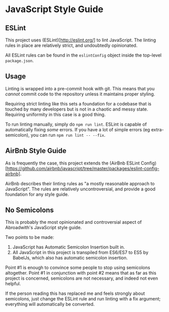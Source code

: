 # JavaScript Style Guide

## ESLint

This project uses (ESLint)[http://eslint.org/] to lint JavaScript.
The linting rules in place are relatively strict, and undoubtedly opinionated.

All ESLint rules can be found in the `eslintConfig` object inside the top-level `package.json`.

## Usage

Linting is wrapped into a pre-commit hook with git.
This means that you _cannot_ commit code to the repository unless it maintains
proper styling.

Requiring strict linting like this sets a foundation for a codebase that is
touched by many developers but is not in a chaotic and messy state.
Requiring uniformity in this case is a good thing.

To run linting manually, simply do `npm run lint`.
ESLint is capable of automatically fixing _some_ errors.
If you have a lot of simple errors (eg extra-semicolon), you can run `npm run lint -- --fix`.

## AirBnb Style Guide

As is frequently the case, this project extends the (AirBnb ESLint Config)[https://github.com/airbnb/javascript/tree/master/packages/eslint-config-airbnb].

AirBnb describes their linting rules as "a mostly reasonable approach to JavaScript".
The rules are relatively uncontroversial, and provide a good foundation for any style guide.

## No Semicolons

This is probably the most opinionated and controversial aspect of Abroadwith's JavaScript style guide.

Two points to be made:
1. JavaScript has Automatic Semicolon Insertion built in.
2. All JavaScript in this project is transpiled from ES6/ES7 to ES5 by BabelJs, which also has automatic semicolon insertion.

Point #1 is enough to convince some people to stop using semicolons altogether.
Point #1 in conjunction with point #2 means that as far as this project is concerned,
semicolons are not necessary, and indeed not even helpful.

If the person reading this has replaced me and feels strongly about semicolons,
just change the ESLint rule and run linting with a fix argument; everything will
automatically be converted.
